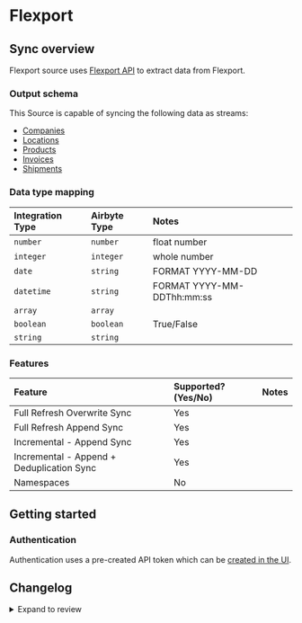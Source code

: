 # Flexport

## Sync overview

Flexport source uses [Flexport API](https://developers.flexport.com/s/api) to extract data from Flexport.

### Output schema

This Source is capable of syncing the following data as streams:

- [Companies](https://apidocs.flexport.com/v3/tag/Company)
- [Locations](https://apidocs.flexport.com/v3/tag/Location)
- [Products](https://apidocs.flexport.com/v3/tag/Product)
- [Invoices](https://apidocs.flexport.com/v3/tag/Invoices)
- [Shipments](https://apidocs.flexport.com/v3/tag/Shipment)

### Data type mapping

| Integration Type | Airbyte Type | Notes                      |
| :--------------- | :----------- | :------------------------- |
| `number`         | `number`     | float number               |
| `integer`        | `integer`    | whole number               |
| `date`           | `string`     | FORMAT YYYY-MM-DD          |
| `datetime`       | `string`     | FORMAT YYYY-MM-DDThh:mm:ss |
| `array`          | `array`      |                            |
| `boolean`        | `boolean`    | True/False                 |
| `string`         | `string`     |                            |

### Features

| Feature                                   | Supported?\(Yes/No\) | Notes |
| :---------------------------------------- | :------------------- | :---- |
| Full Refresh Overwrite Sync               | Yes                  |       |
| Full Refresh Append Sync                  | Yes                  |       |
| Incremental - Append Sync                 | Yes                  |       |
| Incremental - Append + Deduplication Sync | Yes                  |       |
| Namespaces                                | No                   |       |

## Getting started

### Authentication

Authentication uses a pre-created API token which can be [created in the UI](https://apidocs.flexport.com/v3/tag/Authentication/).

## Changelog

<details>
  <summary>Expand to review</summary>

| Version | Date       | Pull Request                                             | Subject                         |
| :------ | :--------- | :------------------------------------------------------- | :------------------------------ |
| 0.3.26 | 2025-06-21 | [61981](https://github.com/airbytehq/airbyte/pull/61981) | Update dependencies |
| 0.3.25 | 2025-06-14 | [60355](https://github.com/airbytehq/airbyte/pull/60355) | Update dependencies |
| 0.3.24 | 2025-05-10 | [59980](https://github.com/airbytehq/airbyte/pull/59980) | Update dependencies |
| 0.3.23 | 2025-05-03 | [59439](https://github.com/airbytehq/airbyte/pull/59439) | Update dependencies |
| 0.3.22 | 2025-04-26 | [58871](https://github.com/airbytehq/airbyte/pull/58871) | Update dependencies |
| 0.3.21 | 2025-04-19 | [58363](https://github.com/airbytehq/airbyte/pull/58363) | Update dependencies |
| 0.3.20 | 2025-04-12 | [57835](https://github.com/airbytehq/airbyte/pull/57835) | Update dependencies |
| 0.3.19 | 2025-04-05 | [57274](https://github.com/airbytehq/airbyte/pull/57274) | Update dependencies |
| 0.3.18 | 2025-03-29 | [56526](https://github.com/airbytehq/airbyte/pull/56526) | Update dependencies |
| 0.3.17 | 2025-03-22 | [55914](https://github.com/airbytehq/airbyte/pull/55914) | Update dependencies |
| 0.3.16 | 2025-03-08 | [55264](https://github.com/airbytehq/airbyte/pull/55264) | Update dependencies |
| 0.3.15 | 2025-03-01 | [54951](https://github.com/airbytehq/airbyte/pull/54951) | Update dependencies |
| 0.3.14 | 2025-02-22 | [54385](https://github.com/airbytehq/airbyte/pull/54385) | Update dependencies |
| 0.3.13 | 2025-02-15 | [53717](https://github.com/airbytehq/airbyte/pull/53717) | Update dependencies |
| 0.3.12 | 2025-02-08 | [53371](https://github.com/airbytehq/airbyte/pull/53371) | Update dependencies |
| 0.3.11 | 2025-02-01 | [52853](https://github.com/airbytehq/airbyte/pull/52853) | Update dependencies |
| 0.3.10 | 2025-01-25 | [52301](https://github.com/airbytehq/airbyte/pull/52301) | Update dependencies |
| 0.3.9 | 2025-01-18 | [51655](https://github.com/airbytehq/airbyte/pull/51655) | Update dependencies |
| 0.3.8 | 2025-01-11 | [51084](https://github.com/airbytehq/airbyte/pull/51084) | Update dependencies |
| 0.3.7 | 2024-12-28 | [50565](https://github.com/airbytehq/airbyte/pull/50565) | Update dependencies |
| 0.3.6 | 2024-12-21 | [50031](https://github.com/airbytehq/airbyte/pull/50031) | Update dependencies |
| 0.3.5 | 2024-12-14 | [49508](https://github.com/airbytehq/airbyte/pull/49508) | Update dependencies |
| 0.3.4 | 2024-12-12 | [49210](https://github.com/airbytehq/airbyte/pull/49210) | Update dependencies |
| 0.3.3 | 2024-11-04 | [48291](https://github.com/airbytehq/airbyte/pull/48291) | Update dependencies |
| 0.3.2 | 2024-10-29 | [47898](https://github.com/airbytehq/airbyte/pull/47898) | Update dependencies |
| 0.3.1 | 2024-10-28 | [47580](https://github.com/airbytehq/airbyte/pull/47580) | Update dependencies |
| 0.3.0 | 2024-10-05 | [46416](https://github.com/airbytehq/airbyte/pull/46416) | Migrate to Manifest-only CDK |
| 0.2.20 | 2024-10-05 | [46455](https://github.com/airbytehq/airbyte/pull/46455) | Update dependencies |
| 0.2.19 | 2024-09-28 | [46199](https://github.com/airbytehq/airbyte/pull/46199) | Update dependencies |
| 0.2.18 | 2024-09-21 | [45735](https://github.com/airbytehq/airbyte/pull/45735) | Update dependencies |
| 0.2.17 | 2024-09-14 | [45508](https://github.com/airbytehq/airbyte/pull/45508) | Update dependencies |
| 0.2.16 | 2024-09-07 | [45309](https://github.com/airbytehq/airbyte/pull/45309) | Update dependencies |
| 0.2.15 | 2024-08-31 | [45035](https://github.com/airbytehq/airbyte/pull/45035) | Update dependencies |
| 0.2.14 | 2024-08-24 | [44638](https://github.com/airbytehq/airbyte/pull/44638) | Update dependencies |
| 0.2.13 | 2024-08-17 | [44308](https://github.com/airbytehq/airbyte/pull/44308) | Update dependencies |
| 0.2.12 | 2024-08-12 | [43918](https://github.com/airbytehq/airbyte/pull/43918) | Update dependencies |
| 0.2.11 | 2024-08-03 | [43129](https://github.com/airbytehq/airbyte/pull/43129) | Update dependencies |
| 0.2.10 | 2024-07-27 | [42621](https://github.com/airbytehq/airbyte/pull/42621) | Update dependencies |
| 0.2.9 | 2024-07-20 | [42390](https://github.com/airbytehq/airbyte/pull/42390) | Update dependencies |
| 0.2.8 | 2024-07-13 | [41926](https://github.com/airbytehq/airbyte/pull/41926) | Update dependencies |
| 0.2.7 | 2024-07-10 | [41526](https://github.com/airbytehq/airbyte/pull/41526) | Update dependencies |
| 0.2.6 | 2024-07-09 | [41145](https://github.com/airbytehq/airbyte/pull/41145) | Update dependencies |
| 0.2.5 | 2024-07-06 | [40777](https://github.com/airbytehq/airbyte/pull/40777) | Update dependencies |
| 0.2.4 | 2024-06-25 | [40454](https://github.com/airbytehq/airbyte/pull/40454) | Update dependencies |
| 0.2.3 | 2024-06-22 | [40013](https://github.com/airbytehq/airbyte/pull/40013) | Update dependencies |
| 0.2.2 | 2024-06-04 | [38943](https://github.com/airbytehq/airbyte/pull/38943) | [autopull] Upgrade base image to v1.2.1 |
| 0.2.1 | 2024-05-20 | [38427](https://github.com/airbytehq/airbyte/pull/38427) | [autopull] base image + poetry + up_to_date |
| 0.2.0 | 2023-08-23 | [29151](https://github.com/airbytehq/airbyte/pull/29151) | Migrate to low-code |
| 0.1.1 | 2022-07-26 | [15033](https://github.com/airbytehq/airbyte/pull/15033) | Source Flexport: Update schemas |
| 0.1.0 | 2021-12-14 | [8777](https://github.com/airbytehq/airbyte/pull/8777) | New Source: Flexport |

</details>
